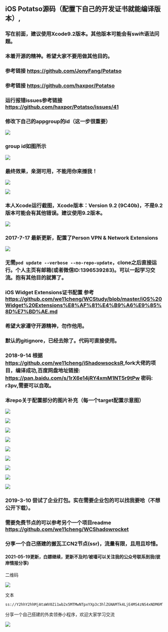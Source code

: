 ## iOS Potatso源码（配置下自己的开发证书就能编译版本）,
### 写在前面，建议使用Xcode9.2版本。其他版本可能会有swift语法问题。
### 本着开源的精神。希望大家不要用做其他目的。
### 参考链接 <https://github.com/JonyFang/Potatso>
### 参考链接 <https://github.com/haxpor/Potatso>
### 运行报错issues参考链接<https://github.com/haxpor/Potatso/issues/41>
### 修改下自己的appgroup的id（这一步很重要）

![](https://github.com/we11cheng/WCImageHost/raw/master/WX20190109-121447.png)

### group id如图所示
![](https://github.com/we11cheng/WCImageHost/raw/master/WX20180912-174728.png)

### 最终效果，亲测可用，不能用你来捶我！
![](https://github.com/we11cheng/WCImageHost/raw/master/WX20190109-122522.png)

![](https://github.com/we11cheng/WCImageHost/raw/master/Screen%20Shot%202019-01-09%20at%2012.35.09%20PM.png)

### 本人Xcode运行截图，Xcode版本：Version 9.2 (9C40b)，不是9.2版本可能会有其他错误。建议使用9.2版本。
![](https://github.com/we11cheng/WCImageHost/raw/master/WX20180723-100756.png)

### 2017-7-17 最新更新，配置了Person VPN & Network Extensions
![](https://github.com/we11cheng/WCImageHost/raw/master/WX20180717-171534.png)

### 无需```pod update --verbose --no-repo-update```，clone之后直接运行。个人主页有邮箱(或者微信ID:1396539283)。可以一起学习交流。抱有其他目的就算了。
### iOS Widget Extensions证书配置 参考<https://github.com/we11cheng/WCStudy/blob/master/iOS%20Widget%20Extensions%E8%AF%81%E4%B9%A6%E9%85%8D%E7%BD%AE.md>
### 希望大家遵守开源精神，勿作他用。
### 默认的gitignore，已经去除了。代码可直接使用。
### 2018-9-14 根据<https://github.com/we11cheng/iShadowsocksR>,fork大佬的项目，编译成功,百度网盘地址链接: <https://pan.baidu.com/s/1rX6e14jRY4xmM1NT5r9tPw> 密码: r3pv,需要可以自取。
### 本repo关于配置部分的图片补充（每一个target配置示意图）
![](https://raw.githubusercontent.com/we11cheng/picBed/master/20190412160016.png)

![](https://raw.githubusercontent.com/we11cheng/picBed/master/20190412160254.png)

![](https://raw.githubusercontent.com/we11cheng/picBed/master/20190412160433.png)

![](https://raw.githubusercontent.com/we11cheng/picBed/master/20190412160530.png)

![](https://raw.githubusercontent.com/we11cheng/picBed/master/20190412160630.png)

![](https://raw.githubusercontent.com/we11cheng/picBed/master/20190412160723.png)

![](https://raw.githubusercontent.com/we11cheng/picBed/master/20190412160817.png)

![](https://raw.githubusercontent.com/we11cheng/picBed/master/20190412160922.png)

![](https://raw.githubusercontent.com/we11cheng/picBed/master/20190412161013.png)


### 2019-3-10 尝试了企业打包。实在需要企业包的可以找我要哈（不想公开下载）。
### 需要免费节点的可以参考另个一个项目readme <https://github.com/we11cheng/WCShadowrocket>
### 分享一个自己搭建的搬瓦工CN2节点(ssr)，流量有限，且用且珍惜。
#### 2021-05-19更新，白嫖继续，更新不及时/被墙可以关注我的公众号联系到我(彼岸情报分享)

二维码

![](https://gitee.com/he11oworld/picBed/raw/master/97_715_07fda2b96fa6829b4c0e2778647d6685_2325bb759097455b6bed902f5005338b.png)

文本

```
ss://Y2hhY2hhMjAtaWV0Zi1wb2x5MTMwNTpxYXp3c3hlZGNAMTk4LjE4MS4zNS4xNDM6MTAwMDg#%23%E5%B0%8F%E7%A8%8B%E5%BA%8F:%E6%AF%8F%E6%97%A5%E5%A4%96%E5%8D%96%E8%81%94%E7%9B%9F
```

分享一个自己搭建的外卖领券小程序，欢迎大家学习交流

![](https://gitee.com/he11oworld/picBed/raw/master/20210410212801.png)


